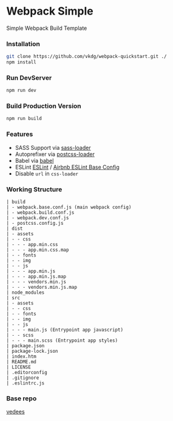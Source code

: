 # Webpack Simple
Simple Webpack Build Template

### Installation 
``` bash
git clone https://github.com/vkdg/webpack-quickstart.git ./
npm install
```

### Run DevServer
``` bash
npm run dev
```

### Build Production Version
``` bash
npm run build
```

### Features
* SASS Support via [sass-loader](https://github.com/jtangelder/sass-loader)
* Autoprefixer via [postcss-loader](https://github.com/postcss/postcss-loader)
* Babel via [babel](https://github.com/babel/babel)
* ESLint [ESLint](https://github.com/eslint/eslint) / [Airbnb ESLint Base Config](https://github.com/airbnb/javascript)
* Disable `url` in `css-loader`


### Working Structure
```
| build
| - webpack.base.conf.js (main webpack config)
| - webpack.build.conf.js
| - webpack.dev.conf.js
| - postcss.config.js
| dist
| - assets
| - - css
| - - - app.min.css
| - - - app.min.css.map
| - - fonts
| - - img
| - - js
| - - - app.min.js
| - - - app.min.js.map
| - - - vendors.min.js
| - - - vendors.min.js.map
| node_modules
| src
| - assets
| - - css
| - - fonts
| - - img
| - - js
| - - - main.js (Entrypoint app javascript)
| - - scss
| - - - main.scss (Entrypoint app styles)
| package.json
| package-lock.json
| index.htm
| README.md
| LICENSE
| .editorconfig
| .gitignore
| .eslintrc.js
```

### Base repo
[vedees](https://github.com/vedees/webpack-template)
